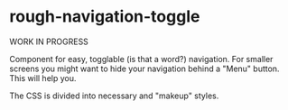 rough-navigation-toggle
==============

WORK IN PROGRESS

Component for easy, togglable (is that a word?) navigation.
For smaller screens you might want to hide your navigation behind a "Menu" button. This will help you.

The CSS is divided into necessary and "makeup" styles.
